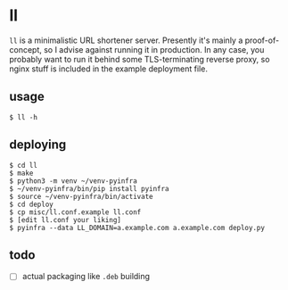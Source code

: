 # ll

`ll` is a minimalistic URL shortener server. Presently it's mainly a
proof-of-concept, so I advise against running it in production. In any
case, you probably want to run it behind some TLS-terminating reverse
proxy, so nginx stuff is included in the example deployment file.

## usage

    $ ll -h

## deploying

	$ cd ll
	$ make
	$ python3 -m venv ~/venv-pyinfra
	$ ~/venv-pyinfra/bin/pip install pyinfra
	$ source ~/venv-pyinfra/bin/activate
	$ cd deploy
	$ cp misc/ll.conf.example ll.conf
	$ [edit ll.conf your liking]
	$ pyinfra --data LL_DOMAIN=a.example.com a.example.com deploy.py

## todo

- [ ] actual packaging like `.deb` building
